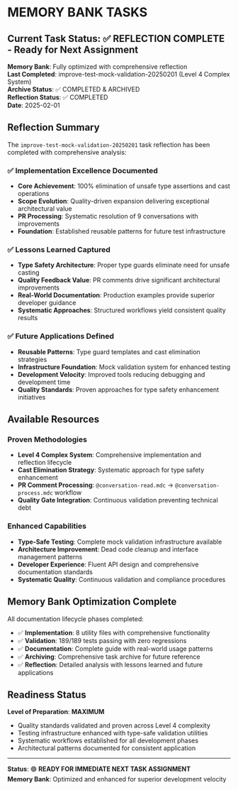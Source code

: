 # MEMORY BANK TASKS

## Current Task Status: ✅ REFLECTION COMPLETE - Ready for Next Assignment

**Memory Bank**: Fully optimized with comprehensive reflection  
**Last Completed**: improve-test-mock-validation-20250201 (Level 4 Complex System)  
**Archive Status**: ✅ COMPLETED & ARCHIVED  
**Reflection Status**: ✅ COMPLETED  
**Date**: 2025-02-01

## Reflection Summary

The `improve-test-mock-validation-20250201` task reflection has been completed with comprehensive analysis:

### ✅ Implementation Excellence Documented

- **Core Achievement**: 100% elimination of unsafe type assertions and cast operations
- **Scope Evolution**: Quality-driven expansion delivering exceptional architectural value
- **PR Processing**: Systematic resolution of 9 conversations with improvements
- **Foundation**: Established reusable patterns for future test infrastructure

### ✅ Lessons Learned Captured

- **Type Safety Architecture**: Proper type guards eliminate need for unsafe casting
- **Quality Feedback Value**: PR comments drive significant architectural improvements
- **Real-World Documentation**: Production examples provide superior developer guidance
- **Systematic Approaches**: Structured workflows yield consistent quality results

### ✅ Future Applications Defined

- **Reusable Patterns**: Type guard templates and cast elimination strategies
- **Infrastructure Foundation**: Mock validation system for enhanced testing
- **Development Velocity**: Improved tools reducing debugging and development time
- **Quality Standards**: Proven approaches for type safety enhancement initiatives

## Available Resources

### Proven Methodologies

- **Level 4 Complex System**: Comprehensive implementation and reflection lifecycle
- **Cast Elimination Strategy**: Systematic approach for type safety enhancement
- **PR Comment Processing**: `@conversation-read.mdc` → `@conversation-process.mdc` workflow
- **Quality Gate Integration**: Continuous validation preventing technical debt

### Enhanced Capabilities

- **Type-Safe Testing**: Complete mock validation infrastructure available
- **Architecture Improvement**: Dead code cleanup and interface management patterns
- **Developer Experience**: Fluent API design and comprehensive documentation standards
- **Systematic Quality**: Continuous validation and compliance procedures

## Memory Bank Optimization Complete

All documentation lifecycle phases completed:

- ✅ **Implementation**: 8 utility files with comprehensive functionality
- ✅ **Validation**: 189/189 tests passing with zero regressions
- ✅ **Documentation**: Complete guide with real-world usage patterns
- ✅ **Archiving**: Comprehensive task archive for future reference
- ✅ **Reflection**: Detailed analysis with lessons learned and future applications

## Readiness Status

**Level of Preparation**: **MAXIMUM**

- Quality standards validated and proven across Level 4 complexity
- Testing infrastructure enhanced with type-safe validation utilities
- Systematic workflows established for all development phases
- Architectural patterns documented for consistent application

---

**Status**: 🟢 **READY FOR IMMEDIATE NEXT TASK ASSIGNMENT**  
**Memory Bank**: Optimized and enhanced for superior development velocity
